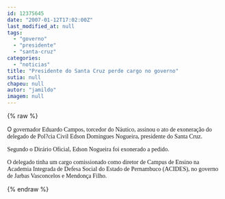 ```yaml
---
id: 12375645
date: "2007-01-12T17:02:00Z"
last_modified_at: null
tags:
  - "governo"
  - "presidente"
  - "santa-cruz"
categories:
  - "noticias"
title: "Presidente do Santa Cruz perde cargo no governo"
sutia: null
chapeu: null
autor: "jamildo"
imagem: null
---
```

{% raw %}
<p>O<span style="font-family: Verdana;"> governador Eduardo Campos, torcedor do N&aacute;utico, assinou o ato de exonera&ccedil;&atilde;o do delegado de Pol?cia Civil Edson Domingues Nogueira, presidente do Santa Cruz.</span></p>
<p><span style="font-family: Verdana;">Segundo o Dir&aacute;rio Oficial, Edson Nogueira foi exonerado a pedido.</span></p>
<p><span style="font-family: Verdana;">O delegado tinha um cargo comissionado como diretor de Campus de Ensino na Academia Integrada de Defesa Social do Estado de Pernambuco (ACIDES), no governo de Jarbas Vasconcelos e Mendon&ccedil;a Filho.</span></p>
{% endraw %}